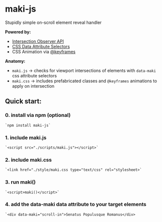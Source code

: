 # maki-js
Stupidly simple on-scroll element reveal handler

**Powered by:**
* [Intersection Observer API](https://developer.mozilla.org/en-US/docs/Web/API/Intersection_Observer_API)
* [CSS Data Attribute Selectors](https://drafts.csswg.org/selectors-3/#attribute-selectors)
* CSS Animation via [@keyframes](https://www.w3schools.com/cssref/css3_pr_animation-keyframes.asp)

**Anatomy:**
* `maki.js` → checks for viewport intersections of elements with `data-maki` css attribute selectors
* `maki.css` → includes prefabricated classes and `@keyframes` animations to apply on intersection

## Quick start:
### 0. install via npm __(optional)__
    `npm install maki-js`

### 1. include maki.js
    `<script src="./scripts/maki.js"></script>`

### 2. include maki.css
    `<link href="./style/maki.css type="text/css" rel="stylesheet>`

### 3. run maki()
    `<script>maki()</script>`

### 4. add the data-maki data attribute to your target elements
    `<div data-maki="scroll-in">Senatus Populusque Romanus</div>


